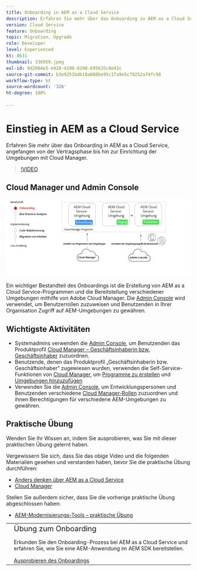 ```yaml
---
title: Onboarding in AEM as a Cloud Service
description: Erfahren Sie mehr über das Onboarding in AEM as a Cloud Service, angefangen bei der Vertragsphase bis hin zur Einrichtung der Umgebungen mit Cloud Manager.
version: Cloud Service
feature: Onboarding
topic: Migration, Upgrade
role: Developer
level: Experienced
kt: 8631
thumbnail: 336959.jpeg
exl-id: 9d2004e5-e928-4190-8298-695635c8e92c
source-git-commit: b3e9251bdb18a008be95c1fa9e5c79252a74fc98
workflow-type: ht
source-wordcount: '326'
ht-degree: 100%

---
```


# Einstieg in AEM as a Cloud Service

Erfahren Sie mehr über das Onboarding in AEM as a Cloud Service, angefangen von der Vertragsphase bis hin zur Einrichtung der Umgebungen mit Cloud Manager.

>[!VIDEO](https://video.tv.adobe.com/v/336959?quality=12&learn=on)

## Cloud Manager und Admin Console

![Übersichtsdiagramm zum Onboarding](assets/onboarding-diagram.png)

Ein wichtiger Bestandteil des Onboardings ist die Erstellung von AEM as a Cloud Service-Programmen und die Bereitstellung verschiedener Umgebungen mithilfe von Adobe Cloud Manager. Die [Admin Console](https://adminconsole.adobe.com/) wird verwendet, um Benutzerrollen zuzuweisen und Benutzenden in Ihrer Organisation Zugriff auf AEM-Umgebungen zu gewähren.

## Wichtigste Aktivitäten

+ Systemadmins verwenden die [Admin Console](https://adminconsole.adobe.com/), um Benutzenden das Produktprofil [Cloud Manager – Geschäftsinhaberin bzw. Geschäftsinhaber](https://experienceleague.adobe.com/docs/experience-manager-cloud-manager/using/requirements/setting-up-users-and-roles.html?lang=de) zuzuordnen.
+ Benutzende, denen das Produktprofil „Geschäftsinhaberin bzw. Geschäftsinhaber“ zugewiesen wurden, verwenden die Self-Service-Funktionen von [Cloud Manager](https://experienceleague.adobe.com/docs/experience-manager-cloud-manager/using/introduction-to-cloud-manager.html?lang=de), um [Programme zu erstellen](https://experienceleague.adobe.com/docs/experience-manager-cloud-service/implementing/using-cloud-manager/production-programs/creating-production-program.html?lang=de) und [Umgebungen hinzuzufügen](https://experienceleague.adobe.com/docs/experience-manager-cloud-service/implementing/using-cloud-manager/manage-environments.html?lang=de)
+ Verwenden Sie die [Admin Console](https://adminconsole.adobe.com/), um Entwicklungspersonen und Benutzenden verschiedene [Cloud Manager-Rollen](https://experienceleague.adobe.com/docs/experience-manager-cloud-manager/using/requirements/setting-up-users-and-roles.html?lang=de) zuzuordnen und ihnen Berechtigungen für verschiedene AEM-Umgebungen zu gewähren.

## Praktische Übung

Wenden Sie Ihr Wissen an, indem Sie ausprobieren, was Sie mit dieser praktischen Übung gelernt haben.

Vergewissern Sie sich, dass Sie das obige Video und die folgenden Materialien gesehen und verstanden haben, bevor Sie die praktische Übung durchführen:

+ [Anders denken über AEM as a Cloud Service](./introduction.md)
+ [Cloud Manager](./cloud-manager.md)

Stellen Sie außerdem sicher, dass Sie die vorherige praktische Übung abgeschlossen haben:

+ [AEM-Modernisierungs-Tools – praktische Übung](./aem-modernization-tools.md#hands-on-exercise)

<table style="border-width:0">
    <tr>
        <td style="width:150px">
            <a  rel="noreferrer"
                target="_blank"
                href="https://github.com/adobe/aem-cloud-engineering-video-series-exercises/tree/session3-onboarding#bootcamp---session-3-on-boarding"><img alt="Praktische GitHub-Repository-Übung" src="./assets/github.png"/>
            </a>        
        </td>
        <td style="width:100%;margin-bottom:1rem;">
            <div style="font-size:1.25rem;font-weight:400;">Übung zum Onboarding</div>
            <p style="margin:1rem 0">
                Erkunden Sie den Onboarding-Prozess bei AEM as a Cloud Service und erfahren Sie, wie Sie eine AEM-Anwendung im AEM SDK bereitstellen.
            </p>
            <a  rel="noreferrer"
                target="_blank"
                href="https://github.com/adobe/aem-cloud-engineering-video-series-exercises/tree/session3-onboarding#bootcamp---session-3-on-boarding" class="spectrum-Button spectrum-Button--primary spectrum-Button--sizeM">
<span class="spectrum-Button-label has-no-wrap has-text-weight-bold">Ausprobieren des Onboardings</span>
</a>
        </td>
    </tr>
</table>
